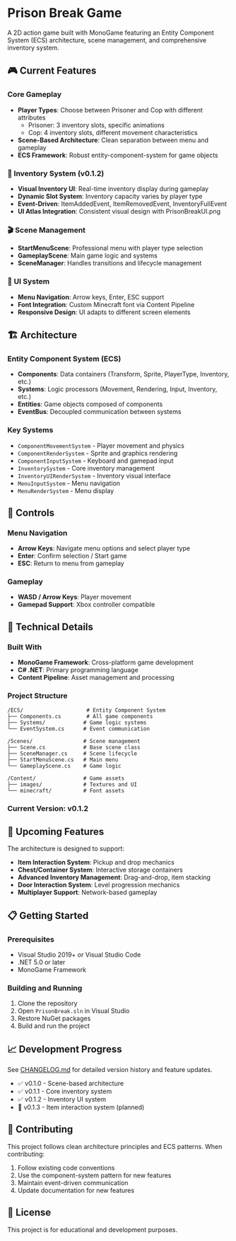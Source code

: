 # Prison Break Game

A 2D action game built with MonoGame featuring an Entity Component System (ECS) architecture, scene management, and comprehensive inventory system.

## 🎮 Current Features

### Core Gameplay

- **Player Types**: Choose between Prisoner and Cop with different attributes
  - Prisoner: 3 inventory slots, specific animations
  - Cop: 4 inventory slots, different movement characteristics
- **Scene-Based Architecture**: Clean separation between menu and gameplay
- **ECS Framework**: Robust entity-component-system for game objects

### 🎒 Inventory System (v0.1.2)

- **Visual Inventory UI**: Real-time inventory display during gameplay
- **Dynamic Slot System**: Inventory capacity varies by player type
- **Event-Driven**: ItemAddedEvent, ItemRemovedEvent, InventoryFullEvent
- **UI Atlas Integration**: Consistent visual design with PrisonBreakUI.png

### 🎬 Scene Management

- **StartMenuScene**: Professional menu with player type selection
- **GameplayScene**: Main game logic and systems
- **SceneManager**: Handles transitions and lifecycle management

### 🎨 UI System

- **Menu Navigation**: Arrow keys, Enter, ESC support
- **Font Integration**: Custom Minecraft font via Content Pipeline
- **Responsive Design**: UI adapts to different screen elements

## 🏗️ Architecture

### Entity Component System (ECS)

- **Components**: Data containers (Transform, Sprite, PlayerType, Inventory, etc.)
- **Systems**: Logic processors (Movement, Rendering, Input, Inventory, etc.)
- **Entities**: Game objects composed of components
- **EventBus**: Decoupled communication between systems

### Key Systems

- `ComponentMovementSystem` - Player movement and physics
- `ComponentRenderSystem` - Sprite and graphics rendering
- `ComponentInputSystem` - Keyboard and gamepad input
- `InventorySystem` - Core inventory management
- `InventoryUIRenderSystem` - Inventory visual interface
- `MenuInputSystem` - Menu navigation
- `MenuRenderSystem` - Menu display

## 🎯 Controls

### Menu Navigation

- **Arrow Keys**: Navigate menu options and select player type
- **Enter**: Confirm selection / Start game
- **ESC**: Return to menu from gameplay

### Gameplay

- **WASD / Arrow Keys**: Player movement
- **Gamepad Support**: Xbox controller compatible

## 🔧 Technical Details

### Built With

- **MonoGame Framework**: Cross-platform game development
- **C# .NET**: Primary programming language
- **Content Pipeline**: Asset management and processing

### Project Structure

```
/ECS/                    # Entity Component System
├── Components.cs        # All game components
├── Systems/            # Game logic systems
└── EventSystem.cs      # Event communication

/Scenes/                # Scene management
├── Scene.cs            # Base scene class
├── SceneManager.cs     # Scene lifecycle
├── StartMenuScene.cs   # Main menu
└── GameplayScene.cs    # Game logic

/Content/               # Game assets
├── images/             # Textures and UI
└── minecraft/          # Font assets
```

### Current Version: v0.1.2

## 🚀 Upcoming Features

The architecture is designed to support:

- **Item Interaction System**: Pickup and drop mechanics
- **Chest/Container System**: Interactive storage containers
- **Advanced Inventory Management**: Drag-and-drop, item stacking
- **Door Interaction System**: Level progression mechanics
- **Multiplayer Support**: Network-based gameplay

## 📋 Getting Started

### Prerequisites

- Visual Studio 2019+ or Visual Studio Code
- .NET 5.0 or later
- MonoGame Framework

### Building and Running

1. Clone the repository
2. Open `PrisonBreak.sln` in Visual Studio
3. Restore NuGet packages
4. Build and run the project

## 📈 Development Progress

See [CHANGELOG.md](CHANGELOG.md) for detailed version history and feature updates.

- ✅ v0.1.0 - Scene-based architecture
- ✅ v0.1.1 - Core inventory system
- ✅ v0.1.2 - Inventory UI system
- 🚧 v0.1.3 - Item interaction system (planned)

## 🤝 Contributing

This project follows clean architecture principles and ECS patterns. When contributing:

1. Follow existing code conventions
2. Use the component-system pattern for new features
3. Maintain event-driven communication
4. Update documentation for new features

## 📝 License

This project is for educational and development purposes.

